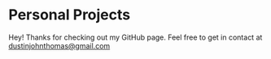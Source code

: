 # Personal Projects
Hey! Thanks for checking out my GitHub page. Feel free to get in contact at dustinjohnthomas@gmail.com
